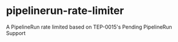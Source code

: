 # pipelinerun-rate-limiter
A PipelineRun rate limited based on TEP-0015's Pending PipelineRun Support
